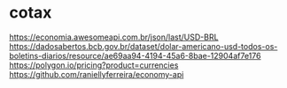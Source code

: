# cotax

https://economia.awesomeapi.com.br/json/last/USD-BRL
https://dadosabertos.bcb.gov.br/dataset/dolar-americano-usd-todos-os-boletins-diarios/resource/ae69aa94-4194-45a6-8bae-12904af7e176
https://polygon.io/pricing?product=currencies
https://github.com/raniellyferreira/economy-api
